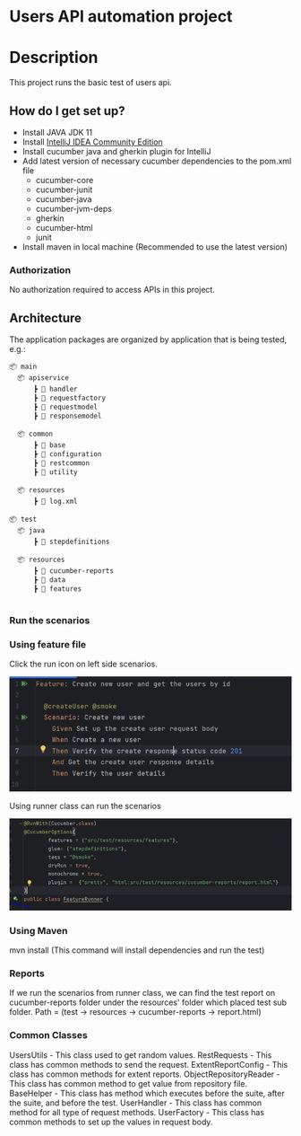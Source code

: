 # Users API automation project


# Description
This project runs the basic test of users api.

## How do I get set up?

* Install JAVA JDK 11
* Install [IntelliJ IDEA Community Edition](https://www.jetbrains.com/idea/download)
* Install cucumber java and gherkin plugin for IntelliJ
* Add latest version of necessary cucumber dependencies to the pom.xml file
  * cucumber-core
  * cucumber-junit
  * cucumber-java
  * cucumber-jvm-deps
  * gherkin
  * cucumber-html
  * junit
* Install maven in local machine (Recommended to use the latest version)

### Authorization
No authorization required to access APIs in this project.

## Architecture
The application packages are organized by application that is being tested, e.g.:

```diagram
📦 main
  📦 apiservice
      ┣ 📂 handler
      ┣ 📂 requestfactory
      ┣ 📂 requestmodel
      ┣ 📂 responsemodel

  📦 common
      ┣ 📂 base
      ┣ 📂 configuration
      ┣ 📂 restcommon
      ┣ 📂 utility

  📦 resources
      ┣ 📂 log.xml

📦 test
  📦 java
      ┣ 📂 stepdefinitions

  📦 resources
      ┣ 📂 cucumber-reports
      ┣ 📂 data
      ┣ 📂 features
 
```
### Run the scenarios

### Using feature file
Click the run icon on left side scenarios.

![img.png](img.png)

Using runner class can run the scenarios

![img_2.png](img_2.png)


### Using Maven
mvn install  (This command will install dependencies and run the test)

### Reports
If we run the scenarios from runner class, we can find the test report on cucumber-reports folder under the resources' folder which placed test sub folder.
Path = (test -> resources -> cucumber-reports -> report.html)

### Common Classes
UsersUtils - This class used to get random values.
RestRequests - This class has common methods to send the request.
ExtentReportConfig - This class has common methods for extent reports.
ObjectRepositoryReader - This class has common method to get value from repository file.
BaseHelper - This class has method which executes before the suite, after the suite, and before the test.
UserHandler - This class has common method for all type of request methods.
UserFactory - This class has common methods to set up the values in request body.

